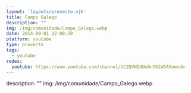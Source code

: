 ```yaml
---
layout: 'layouts/proxecto.njk'
title: Campo Galego
description: ""
img: /img/comunidade/Campo_Galego.webp
date: 2014-09-01 22:00:59
platform: youtube
type: proxecto
tags:
  - youtube
redes:
  youtube: https://www.youtube.com/channel/UC2QVW2dUo0uYG1W5AVumndw
---
```

description: ""
img: /img/comunidade/Campo_Galego.webp
